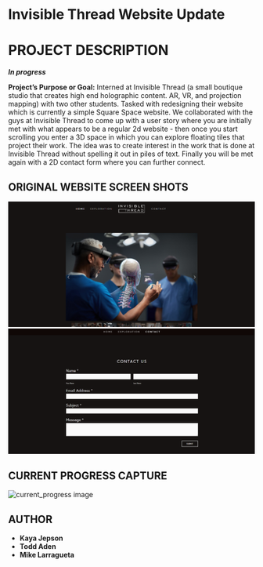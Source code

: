 # Invisible Thread Website Update

# PROJECT DESCRIPTION
***In progress***

**Project’s Purpose or Goal:**
Interned at Invisible Thread (a small boutique studio that creates high end holographic content. AR, VR, and projection mapping) with two other students. Tasked with redesigning their website which is currently a simple Square Space website. We collaborated with the guys at Invisible Thread to come up with a user story where you are initially met with what appears to be a regular 2d website - then once you start scrolling you enter a 3D space in which you can explore floating tiles that project their work. The idea was to create interest in the work that is done at Invisible Thread without spelling it out in piles of text. Finally you will be met again with a 2D contact form where you can further connect.  


## ORIGINAL WEBSITE SCREEN SHOTS

![original_website1 image](./src/images/IT_old.PNG)
![original_website2 image](./src/images/IT_contact_old.PNG)

## CURRENT PROGRESS CAPTURE

![current_progress image](./src/images/update_gif.gif)

## AUTHOR

-   **Kaya Jepson**
-   **Todd Aden**
-   **Mike Larragueta**
